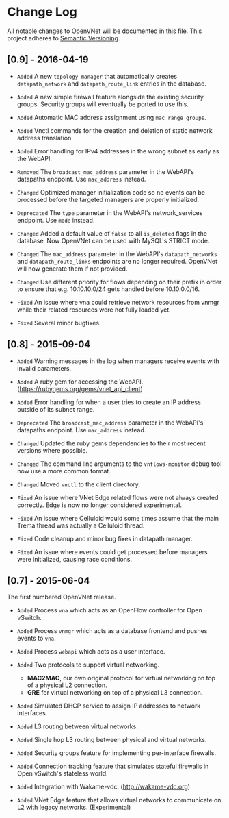 # Change Log

All notable changes to OpenVNet will be documented in this file.
This project adheres to [Semantic Versioning](http://semver.org/).

## [0.9] - 2016-04-19

* `Added` A new `topology manager` that automatically creates `datapath_network` and `datapath_route_link` entries in the database.

* `Added` A new simple firewall feature alongside the existing security groups. Security groups will eventually be ported to use this.

* `Added` Automatic MAC address assignment using `mac range groups`.

* `Added` Vnctl commands for the creation and deletion of static network address translation.

* `Added` Error handling for IPv4 addresses in the wrong subnet as early as the WebAPI.

* `Removed` The `broadcast_mac_address` parameter in the WebAPI's datapaths endpoint. Use `mac_address` instead.

* `Changed` Optimized manager initialization code so no events can be processed before the targeted managers are properly initialized.

* `Deprecated` The `type` parameter in the WebAPI's network_services endpoint. Use `mode` instead.

* `Changed` Added a default value of `false` to all `is_deleted` flags in the database. Now OpenVNet can be used with MySQL's STRICT mode.

* `Changed` The `mac_address` parameter in the WebAPI's `datapath_networks` and `datapath_route_links` endpoints are no longer required. OpenVNet will now generate them if not provided.

* `Changed` Use different priority for flows depending on their prefix in order to ensure that e.g. 10.10.10.0/24 gets handled before 10.10.0.0/16.

* `Fixed` An issue where vna could retrieve network resources from vnmgr while their related resources were not fully loaded yet.

* `Fixed` Several minor bugfixes. 

## [0.8] - 2015-09-04

* `Added` Warning messages in the log when managers receive events with invalid parameters.

* `Added` A ruby gem for accessing the WebAPI. (https://rubygems.org/gems/vnet_api_client)

* `Added` Error handling for when a user tries to create an IP address outside of its subnet range.

* `Deprecated` The `broadcast_mac_address` parameter in the WebAPI's datapaths endpoint. Use `mac_address` instead.

* `Changed` Updated the ruby gems dependencies to their most recent versions where possible.

* `Changed` The command line arguments to the `vnflows-monitor` debug tool now use a more common format.

* `Changed` Moved `vnctl` to the client directory.

* `Fixed` An issue where VNet Edge related flows were not always created correctly. Edge is now no longer considered experimental.

* `Fixed` An issue where Celluloid would some times assume that the main Trema thread was actually a Celluloid thread.

* `Fixed` Code cleanup and minor bug fixes in datapath manager.

* `Fixed` An issue where events could get processed before managers were initialized, causing race conditions.

## [0.7] - 2015-06-04

The first numbered OpenVNet release.

* `Added` Process `vna` which acts as an OpenFlow controller for Open vSwitch.

* `Added` Process `vnmgr` which acts as a database frontend and pushes events to `vna`.

* `Added` Process `webapi` which acts as a user interface.

* `Added` Two protocols to support virtual networking.
  - **MAC2MAC**, our own original protocol for virtual networking on top of a physical L2 connection.
  - **GRE** for virtual networking on top of a physical L3 connection.

* `Added` Simulated DHCP service to assign IP addresses to network interfaces.

* `Added` L3 routing between virtual networks.

* `Added` Single hop L3 routing between physical and virtual networks.

* `Added` Security groups feature for implementing per-interface firewalls.

* `Added` Connection tracking feature that simulates stateful firewalls in Open vSwitch's stateless world.

* `Added` Integration with Wakame-vdc. (http://wakame-vdc.org)

* `Added` VNet Edge feature that allows virtual networks to communicate on L2 with legacy networks. (Experimental)
